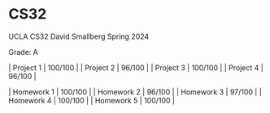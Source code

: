 # CS32

UCLA CS32 David Smallberg Spring 2024

Grade: A

| Project 1 | 100/100 |
| Project 2 | 96/100 |
| Project 3 | 100/100 |
| Project 4 | 96/100 |

| Homework 1 | 100/100 |
| Homework 2 | 96/100 |
| Homework 3 | 97/100 |
| Homework 4 | 100/100 |
| Homework 5 | 100/100 |

